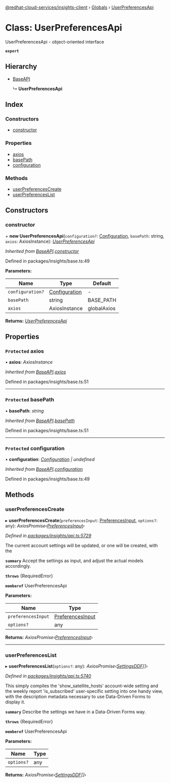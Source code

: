 [@redhat-cloud-services/insights-client](../README.md) › [Globals](../globals.md) › [UserPreferencesApi](userpreferencesapi.md)

# Class: UserPreferencesApi

UserPreferencesApi - object-oriented interface

**`export`** 

## Hierarchy

* [BaseAPI](baseapi.md)

  ↳ **UserPreferencesApi**

## Index

### Constructors

* [constructor](userpreferencesapi.md#constructor)

### Properties

* [axios](userpreferencesapi.md#protected-axios)
* [basePath](userpreferencesapi.md#protected-basepath)
* [configuration](userpreferencesapi.md#protected-configuration)

### Methods

* [userPreferencesCreate](userpreferencesapi.md#userpreferencescreate)
* [userPreferencesList](userpreferencesapi.md#userpreferenceslist)

## Constructors

###  constructor

\+ **new UserPreferencesApi**(`configuration?`: [Configuration](configuration.md), `basePath`: string, `axios`: AxiosInstance): *[UserPreferencesApi](userpreferencesapi.md)*

*Inherited from [BaseAPI](baseapi.md).[constructor](baseapi.md#constructor)*

Defined in packages/insights/base.ts:49

**Parameters:**

Name | Type | Default |
------ | ------ | ------ |
`configuration?` | [Configuration](configuration.md) | - |
`basePath` | string | BASE_PATH |
`axios` | AxiosInstance | globalAxios |

**Returns:** *[UserPreferencesApi](userpreferencesapi.md)*

## Properties

### `Protected` axios

• **axios**: *AxiosInstance*

*Inherited from [BaseAPI](baseapi.md).[axios](baseapi.md#protected-axios)*

Defined in packages/insights/base.ts:51

___

### `Protected` basePath

• **basePath**: *string*

*Inherited from [BaseAPI](baseapi.md).[basePath](baseapi.md#protected-basepath)*

Defined in packages/insights/base.ts:51

___

### `Protected` configuration

• **configuration**: *[Configuration](configuration.md) | undefined*

*Inherited from [BaseAPI](baseapi.md).[configuration](baseapi.md#protected-configuration)*

Defined in packages/insights/base.ts:49

## Methods

###  userPreferencesCreate

▸ **userPreferencesCreate**(`preferencesInput`: [PreferencesInput](../interfaces/preferencesinput.md), `options?`: any): *AxiosPromise‹[PreferencesInput](../interfaces/preferencesinput.md)›*

*Defined in [packages/insights/api.ts:5729](https://github.com/RedHatInsights/javascript-clients/blob/master/packages/insights/api.ts#L5729)*

The current account settings will be updated, or one will be created, with the

**`summary`** Accept the settings as input, and adjust the actual models accordingly.

**`throws`** {RequiredError}

**`memberof`** UserPreferencesApi

**Parameters:**

Name | Type |
------ | ------ |
`preferencesInput` | [PreferencesInput](../interfaces/preferencesinput.md) |
`options?` | any |

**Returns:** *AxiosPromise‹[PreferencesInput](../interfaces/preferencesinput.md)›*

___

###  userPreferencesList

▸ **userPreferencesList**(`options?`: any): *AxiosPromise‹[SettingsDDF](../interfaces/settingsddf.md)[]›*

*Defined in [packages/insights/api.ts:5740](https://github.com/RedHatInsights/javascript-clients/blob/master/packages/insights/api.ts#L5740)*

This simply compiles the \'show_satellite_hosts\' account-wide setting and the weekly report \'is_subscribed\' user-specific setting into one handy view, with the description metadata necessary to use Data-Driven Forms to display it.

**`summary`** Describe the settings we have in a Data-Driven Forms way.

**`throws`** {RequiredError}

**`memberof`** UserPreferencesApi

**Parameters:**

Name | Type |
------ | ------ |
`options?` | any |

**Returns:** *AxiosPromise‹[SettingsDDF](../interfaces/settingsddf.md)[]›*
